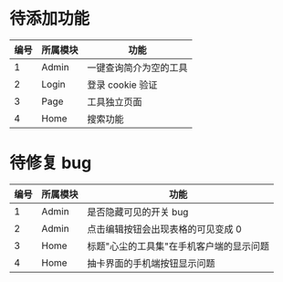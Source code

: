 # 待添加功能

| 编号 | 所属模块 | 功能                   |
| ---- | -------- | ---------------------- |
| 1    | Admin    | 一键查询简介为空的工具 |
| 2    | Login    | 登录 cookie 验证       |
| 3    | Page     | 工具独立页面           |
| 4    | Home     | 搜索功能               |

# 待修复 bug

| 编号 | 所属模块 | 功能                                     |
| ---- | -------- | ---------------------------------------- |
| 1    | Admin    | 是否隐藏可见的开关 bug                   |
| 2    | Admin    | 点击编辑按钮会出现表格的可见变成 0       |
| 3    | Home     | 标题"心尘的工具集"在手机客户端的显示问题 |
| 4    | Home     | 抽卡界面的手机端按钮显示问题             |
